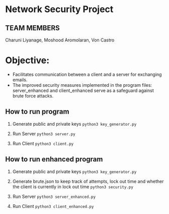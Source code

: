 # Network Security Project 
## TEAM MEMBERS

Charuni Liyanage, Moshood Aromolaran, Von Castro 

# Objective: 
- Facilitates communication between a client and a server for exchanging emails. 
- The improved security measures implemented in the program files: server_enhanced and client_enhanced
serve as a safeguard against brute force attacks.

## How to run program

1. Generate public and private keys
    `python3 key_generator.py`

2. Run Server
    `python3 server.py`

3. Run Client
    `python3 client.py`

## How to run enhanced program
1. Generate public and private keys
    `python3 key_generator.py`

2.  Generate brute.json to keep track of attempts, lock out time and 
    whether the client is currently in lock out time
    `python3 security.py`

2. Run Server
    `python3 server_enhanced.py`

3. Run Client
    `python3 client_enhanced.py`
